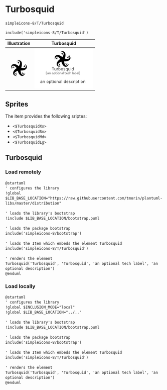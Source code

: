 # Turbosquid


```text
simpleicons-8/T/Turbosquid
```

```text
include('simpleicons-8/T/Turbosquid')
```



| Illustration | Turbosquid |
| :---: | :---: |
| ![illustration for Illustration](../../simpleicons-8/T/Turbosquid.png) | ![illustration for Turbosquid](../../simpleicons-8/T/Turbosquid.Local.png) |



## Sprites
The item provides the following sriptes:

- `<$TurbosquidXs>`
- `<$TurbosquidSm>`
- `<$TurbosquidMd>`
- `<$TurbosquidLg>`





## Turbosquid

### Load remotely
```plantuml
@startuml
' configures the library
!global $LIB_BASE_LOCATION="https://raw.githubusercontent.com/tmorin/plantuml-libs/master/distribution"

' loads the library's bootstrap
!include $LIB_BASE_LOCATION/bootstrap.puml

' loads the package bootstrap
include('simpleicons-8/bootstrap')

' loads the Item which embeds the element Turbosquid
include('simpleicons-8/T/Turbosquid')

' renders the element
Turbosquid('Turbosquid', 'Turbosquid', 'an optional tech label', 'an optional description')
@enduml
```

### Load locally
```plantuml
@startuml
' configures the library
!global $INCLUSION_MODE="local"
!global $LIB_BASE_LOCATION="../.."

' loads the library's bootstrap
!include $LIB_BASE_LOCATION/bootstrap.puml

' loads the package bootstrap
include('simpleicons-8/bootstrap')

' loads the Item which embeds the element Turbosquid
include('simpleicons-8/T/Turbosquid')

' renders the element
Turbosquid('Turbosquid', 'Turbosquid', 'an optional tech label', 'an optional description')
@enduml
```

